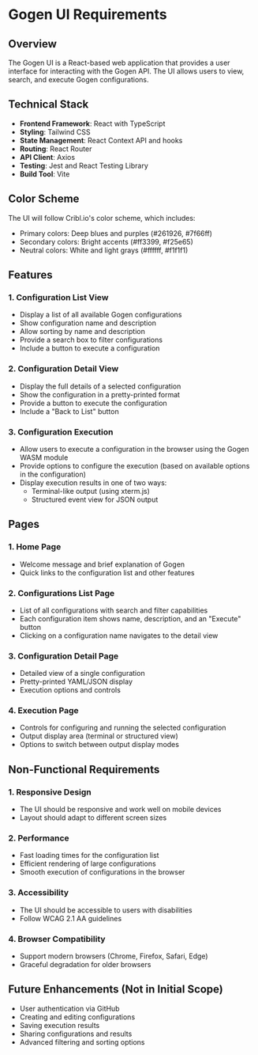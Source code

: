 # Gogen UI Requirements

## Overview
The Gogen UI is a React-based web application that provides a user interface for interacting with the Gogen API. The UI allows users to view, search, and execute Gogen configurations.

## Technical Stack
- **Frontend Framework**: React with TypeScript
- **Styling**: Tailwind CSS
- **State Management**: React Context API and hooks
- **Routing**: React Router
- **API Client**: Axios
- **Testing**: Jest and React Testing Library
- **Build Tool**: Vite

## Color Scheme
The UI will follow Cribl.io's color scheme, which includes:
- Primary colors: Deep blues and purples (#261926, #7f66ff)
- Secondary colors: Bright accents (#ff3399, #f25e65)
- Neutral colors: White and light grays (#ffffff, #f1f1f1)

## Features

### 1. Configuration List View
- Display a list of all available Gogen configurations
- Show configuration name and description
- Allow sorting by name and description
- Provide a search box to filter configurations
- Include a button to execute a configuration

### 2. Configuration Detail View
- Display the full details of a selected configuration
- Show the configuration in a pretty-printed format
- Provide a button to execute the configuration
- Include a "Back to List" button

### 3. Configuration Execution
- Allow users to execute a configuration in the browser using the Gogen WASM module
- Provide options to configure the execution (based on available options in the configuration)
- Display execution results in one of two ways:
  - Terminal-like output (using xterm.js)
  - Structured event view for JSON output

## Pages

### 1. Home Page
- Welcome message and brief explanation of Gogen
- Quick links to the configuration list and other features

### 2. Configurations List Page
- List of all configurations with search and filter capabilities
- Each configuration item shows name, description, and an "Execute" button
- Clicking on a configuration name navigates to the detail view

### 3. Configuration Detail Page
- Detailed view of a single configuration
- Pretty-printed YAML/JSON display
- Execution options and controls

### 4. Execution Page
- Controls for configuring and running the selected configuration
- Output display area (terminal or structured view)
- Options to switch between output display modes

## Non-Functional Requirements

### 1. Responsive Design
- The UI should be responsive and work well on mobile devices
- Layout should adapt to different screen sizes

### 2. Performance
- Fast loading times for the configuration list
- Efficient rendering of large configurations
- Smooth execution of configurations in the browser

### 3. Accessibility
- The UI should be accessible to users with disabilities
- Follow WCAG 2.1 AA guidelines

### 4. Browser Compatibility
- Support modern browsers (Chrome, Firefox, Safari, Edge)
- Graceful degradation for older browsers

## Future Enhancements (Not in Initial Scope)
- User authentication via GitHub
- Creating and editing configurations
- Saving execution results
- Sharing configurations and results
- Advanced filtering and sorting options 